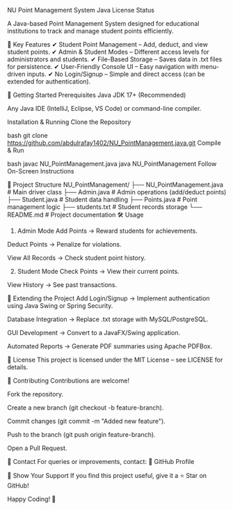 NU Point Management System
Java
License
Status

A Java-based Point Management System designed for educational institutions to track and manage student points efficiently.

📌 Key Features
✔ Student Point Management – Add, deduct, and view student points.
✔ Admin & Student Modes – Different access levels for administrators and students.
✔ File-Based Storage – Saves data in .txt files for persistence.
✔ User-Friendly Console UI – Easy navigation with menu-driven inputs.
✔ No Login/Signup – Simple and direct access (can be extended for authentication).

🚀 Getting Started
Prerequisites
Java JDK 17+ (Recommended)

Any Java IDE (IntelliJ, Eclipse, VS Code) or command-line compiler.

Installation & Running
Clone the Repository

bash
git clone https://github.com/abdulrafay1402/NU_PointManagement.java.git
Compile & Run

bash
javac NU_PointManagement.java
java NU_PointManagement
Follow On-Screen Instructions

📂 Project Structure
NU_PointManagement/
├── NU_PointManagement.java   # Main driver class
├── Admin.java                # Admin operations (add/deduct points)
├── Student.java              # Student data handling
├── Points.java               # Point management logic
├── students.txt              # Student records storage
└── README.md                 # Project documentation
🛠 Usage
1. Admin Mode
Add Points → Reward students for achievements.

Deduct Points → Penalize for violations.

View All Records → Check student point history.

2. Student Mode
Check Points → View their current points.

View History → See past transactions.

🔧 Extending the Project
Add Login/Signup → Implement authentication using Java Swing or Spring Security.

Database Integration → Replace .txt storage with MySQL/PostgreSQL.

GUI Development → Convert to a JavaFX/Swing application.

Automated Reports → Generate PDF summaries using Apache PDFBox.

📜 License
This project is licensed under the MIT License – see LICENSE for details.

🤝 Contributing
Contributions are welcome!

Fork the repository.

Create a new branch (git checkout -b feature-branch).

Commit changes (git commit -m "Added new feature").

Push to the branch (git push origin feature-branch).

Open a Pull Request.

📧 Contact
For queries or improvements, contact:
🔗 GitHub Profile

🌟 Show Your Support
If you find this project useful, give it a ⭐ Star on GitHub!

Happy Coding! 🚀
